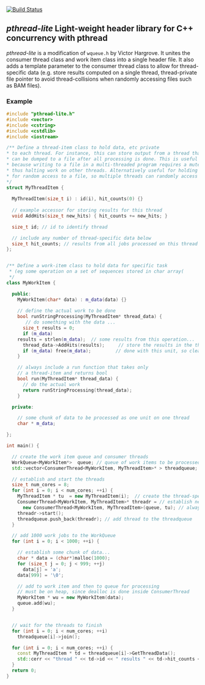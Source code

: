 [![Build Status](https://travis-ci.org/walaj/pthread-lite.svg?branch=master)](https://travis-ci.org/walaj/pthread-lite)

## *pthread-lite* Light-weight header library for C++ concurrency with pthread

*pthread-lite* is a modification of ``wqueue.h`` by Victor Hargrove. It unites the
consumer thread class and work item class into a single header file. It also adds
a template parameter to the consumer thread class to allow for thread-specific
data (e.g. store results computed on a single thread, thread-private file
pointer to avoid thread-collisions when randomly accessing files such as 
BAM files).

### Example
```C++
#include "pthread-lite.h"
#include <vector>
#include <cstring>
#include <cstdlib>
#include <iostream>

/** Define a thread-item class to hold data, etc private
* to each thread. For instance, this can store output from a thread that
* can be dumped to a file after all processing is done. This is useful
* because writing to a file in a multi-threaded program requires a mutex lock,
* thus halting work on other threads. Alternatively useful for holding a pointer
* for random access to a file, so multiple threads can randomly access the same file
*/
struct MyThreadItem {
  
  MyThreadItem(size_t i) : id(i), hit_counts(0) {}
  
  // example accessor for storing results for this thread
  void AddHits(size_t new_hits) { hit_counts += new_hits; } 

  size_t id; // id to identify thread	

  // include any number of thread-specific data below
  size_t hit_counts; // results from all jobs processed on this thread
};


/** Define a work-item class to hold data for specific task
 * (eg some operation on a set of sequences stored in char array(
 */
class MyWorkItem {

  public:
    MyWorkItem(char* data) : m_data(data) {}
    
    // define the actual work to be done
    bool runStringProcessing(MyThreadItem* thread_data) {
       // do something with the data ... 
      size_t results = 0;
      if (m_data)
	results = strlen(m_data);  // some results from this operation...
      thread_data->AddHits(results);     // store the results in the thread-level store
      if (m_data) free(m_data);         // done with this unit, so clear data
    }   

    // always include a run function that takes only
    // a thread-item and returns bool
    bool run(MyThreadItem* thread_data) {
      // do the actual work
      return runStringProcessing(thread_data);
    }      

  private:

    // some chunk of data to be processed as one unit on one thread
    char * m_data;

};

int main() {	

  // create the work item queue and consumer threads    	   	
  WorkQueue<MyWorkItem*>  queue; // queue of work items to be processed by threads
  std::vector<ConsumerThread<MyWorkItem, MyThreadItem>* > threadqueue;

  // establish and start the threads
  size_t num_cores = 8;
  for (int i = 0; i < num_cores; ++i) {
    MyThreadItem * tu  = new MyThreadItem(i);  // create the thread-specific data. Must be on heap to make useful after this loop
    ConsumerThread<MyWorkItem, MyThreadItem>* threadr = // establish new thread to draw from queue
      new ConsumerThread<MyWorkItem, MyThreadItem>(queue, tu); // always takes WorkQueue and some thread item
    threadr->start(); 
    threadqueue.push_back(threadr); // add thread to the threadqueue
  }

  // add 1000 work jobs to the WorkQueue
  for (int i = 0; i < 1000; ++i) {

    // establish some chunk of data...
    char * data = (char*)malloc(1000); 
    for (size_t j = 0; j < 999; ++j)
      data[j] = 'a';
    data[999] = '\0';

    // add to work item and then to queue for processing
    // must be on heap, since dealloc is done inside ConsumerThread
    MyWorkItem * wu = new MyWorkItem(data);
    queue.add(wu);    
  } 


  // wait for the threads to finish
  for (int i = 0; i < num_cores; ++i) 
    threadqueue[i]->join();

  for (int i = 0; i < num_cores; ++i) {
    const MyThreadItem * td = threadqueue[i]->GetThreadData();
    std::cerr << "thread " << td->id << " results " << td->hit_counts << std::endl;
  }
  return 0;
}
```

